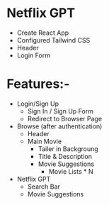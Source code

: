 # Netflix GPT

- Create React App
- Configured Tailwind CSS
- Header
- Login Form

# Features:-

- Login/Sign Up
  - Sign In / Sign Up Form
  - Redirect to Browser Page
- Browse (after authentication)
  - Header
  - Main Movie
    - Tailer in Backgroung
    - Title & Description
    - Movie Suggestions
      - Movie Lists \* N
- Netflix GPT
  - Search Bar
  - Movie Suggestions
